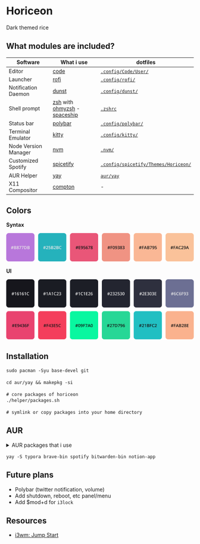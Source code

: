 # Horiceon

Dark themed rice

## What modules are included?

| Software             | What i use                                                   | dotfiles                                                     |
| -------------------- | ------------------------------------------------------------ | ------------------------------------------------------------ |
| Editor               | [code](https://github.com/microsoft/vscode)                  | [`.config/Code/User/`](.config/Code/User)                    |
| Launcher             | [rofi](https://github.com/davatorium/rofi)                   | [`.config/rofi/`](.config/rofi)                              |
| Notification Daemon  | [dunst](https://github.com/dunst-project/dunst)              | [`.config/dunst/`](.config/dunst/) |
| Shell prompt         | [zsh](https://zsh.org) with [ohmyzsh](https://github.com/ohmyzsh/ohmyzsh) - [spaceship](https://github.com/denysdovhan/spaceship-prompt) | [`.zshrc`](.zshrc)                                           |
| Status bar           | [polybar](https://github.com/polybar/polybar)                | [`.config/polybar/`](.config/polybar/)                       |
| Terminal Emulator    | [kitty](https://sw.kovidgoyal.net/kitty)                     | [`.config/kitty/`](.config/kitty)                            |
| Node Version Manager | [nvm](https://github.com/nvm-sh/nvm)                         | [`.nvm/`](.nvm)                                              |
| Customized Spotify   | [spicetify](https://github.com/khanhas/spicetify-cli)        | [`.config/spicetify/Themes/Horiceon/`](.config/spicetify/Themes/Horiceon) |
| AUR Helper           | [yay](https://github.com/Jguer/yay)                          | [`aur/yay`](aur/yay)                                         |
| X11 Compositor       | [compton](https://github.com/chjj/compton/)                  | -                                                            |

## Colors

**Syntax**

![syntax](.meta/colors-syntax.png)

**UI**

![ui](.meta/colors-ui.png)

## Installation

    sudo pacman -Syu base-devel git

    cd aur/yay && makepkg -si

    # core packages of horiceon
    ./helper/packages.sh

    # symlink or copy packages into your home directory

## AUR

<details>
    <summary>AUR packages that i use</summary>

    | Software         | What i use                                        | AUR Nam         |
    | ---------------- | ------------------------------------------------- | --------------- |
    | WYSIWYG Editor   | [Typora](https://typora.io/)                      | `typora`        |
    | Browser          | [Brave](https://brave.com/)                       | `brave-bin`     |
    | Music Client     | [Spotify](https://www.spotify.com/)               | `spotify`       |
    | Password Manager | [Bitwarden](https://github.com/bitwarden/desktop) | `bitwarden-bin` |
    | Notes            | [Notion](https://www.notion.so/)                  | `notion-app`    |

</details>

    yay -S typora brave-bin spotify bitwarden-bin notion-app

## Future plans

- Polybar (twitter notification, volume)
- Add shutdown, reboot, etc panel/menu
- Add $mod+d for `i3lock`

## Resources

- [i3wm: Jump Start](https://www.youtube.com/watch?v=j1I63wGcvU4)
